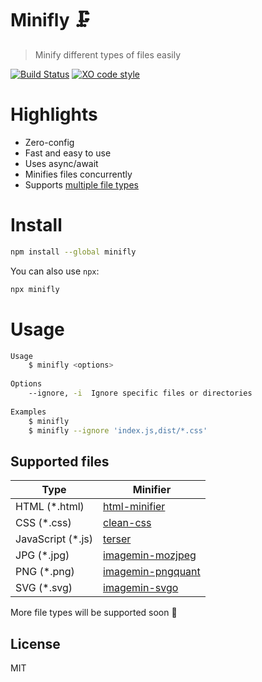 # Minifly 🗜️

> Minify different types of files easily

[![Build Status](https://travis-ci.org/xxczaki/minifly.svg?branch=master)](https://travis-ci.org/xxczaki/minifly) 
[![XO code style](https://img.shields.io/badge/code_style-XO-5ed9c7.svg)](https://github.com/xojs/xo)

# Highlights

- Zero-config
- Fast and easy to use
- Uses async/await
- Minifies files concurrently
- Supports [multiple file types](#supported-files)

# Install

```bash
npm install --global minifly
```
You can also use `npx`:
```bash
npx minifly
```

# Usage

```bash
Usage
    $ minifly <options>
 
Options
    --ignore, -i  Ignore specific files or directories
 
Examples
    $ minifly
	$ minifly --ignore 'index.js,dist/*.css'
```

## Supported files

|      Type     |   Minifier    |
| ------------- | ------------- |
| HTML (*.html) | [html-minifier](https://github.com/kangax/html-minifier)  |
| CSS (*.css)   | [clean-css](https://github.com/jakubpawlowicz/clean-css)  |
| JavaScript (*.js)   | [terser](https://github.com/terser-js/terser)  |
| JPG (*.jpg)   | [imagemin-mozjpeg](https://github.com/imagemin/imagemin-mozjpeg)  |
| PNG (*.png)   | [imagemin-pngquant](https://github.com/imagemin/imagemin-pngquant)  |
| SVG (*.svg)   | [imagemin-svgo](https://github.com/imagemin/imagemin-svgo)  |

More file types will be supported soon :unicorn:

## License

MIT